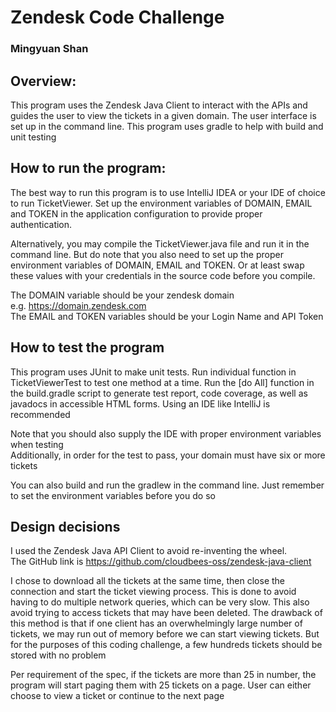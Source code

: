 # Zendesk Code Challenge
### Mingyuan Shan

## Overview: 
This program uses the Zendesk Java Client to interact with the APIs and 
guides the user to view the tickets in a given domain. The user interface
is set up in the command line. This program uses gradle to help with build
and unit testing

## How to run the program:  
The best way to run this program is to use IntelliJ IDEA or your IDE of choice to run TicketViewer.
Set up the environment variables of DOMAIN, EMAIL and TOKEN in the application 
configuration to provide proper authentication.
  
Alternatively, you may compile the TicketViewer.java file and run it in 
the command line. But do note that you also need to set up the proper environment
variables of DOMAIN, EMAIL and TOKEN. Or at least swap these values with your credentials
in the source code before you compile.  

The DOMAIN variable should be your zendesk domain  
e.g. https://domain.zendesk.com  
The EMAIL and TOKEN variables should be your Login Name and API Token  

## How to test the program  
This program uses JUnit to make unit tests. Run individual function in TicketViewerTest to test 
one method at a time. Run the [do All] function in the build.gradle script to generate test report, 
code coverage, as well as javadocs in accessible HTML forms. Using an IDE like IntelliJ is recommended  

Note that you should also supply the IDE with proper environment variables when testing  
Additionally, in order for the test to pass, your domain must have six or more tickets   

You can also build and run the gradlew in the command line. Just remember to set the environment
variables before you do so

## Design decisions
I used the Zendesk Java API Client to avoid re-inventing the wheel.  
The GitHub link is https://github.com/cloudbees-oss/zendesk-java-client  

I chose to download all the tickets at the same time, then close the connection
and start the ticket viewing process. This is done to avoid having to do multiple 
network queries, which can be very slow. This also avoid trying to access tickets 
that may have been deleted. The drawback of this method is that if one client has 
an overwhelmingly large number of tickets, we may run out of memory before we can
start viewing tickets. But for the purposes of this coding challenge, a few hundreds
tickets should be stored with no problem

Per requirement of the spec, if the tickets are more than 25 in number, 
the program will start paging them with 25 tickets on a page. User can either 
choose to view a ticket or continue to the next page




